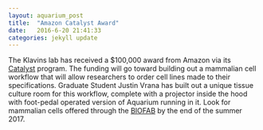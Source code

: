 ```yaml
---
layout: aquarium_post
title:  "Amazon Catalyst Award"
date:   2016-6-20 21:41:33
categories: jekyll update
---
```


The Klavins lab has received a $100,000 award from Amazon via its [Catalyst](http://www.ee.washington.edu/spotlight/professors-eric-klavins-and-blake-hannaford-named-amazon-catalyst-fellows/) program. The funding will go toward building out a mammalian cell workflow that will allow researchers to order cell lines made to their specifications. Graduate Student Justin Vrana has built out a unique tissue culture room for this workflow, complete with a projector inside the hood with foot-pedal operated version of Aquarium running in it. Look for mammalian cells offered through the [BIOFAB](http://uwbiofab.org) by the end of the summer 2017.